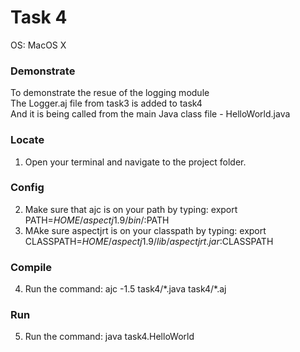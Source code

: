 # Task 4
OS: MacOS X

### Demonstrate
To demonstrate the resue of the logging module  
The Logger.aj file from task3 is added to task4  
And it is being called from the main Java class file - HelloWorld.java

### Locate
1. Open your terminal and navigate to the project folder.  

### Config
2. Make sure that ajc is on your path by typing: export PATH=$HOME/aspectj1.9/bin/:$PATH  
3. MAke sure aspectjrt is on your classpath by typing: export CLASSPATH=$HOME/aspectj1.9/lib/aspectjrt.jar:$CLASSPATH  

### Compile
4. Run the command: ajc -1.5 task4/\*.java task4/\*.aj  

### Run
5. Run the command: java task4.HelloWorld  
